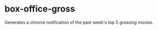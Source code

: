 box-office-gross
================

Generates a chrome notification of the past week's top 5 grossing movies.
